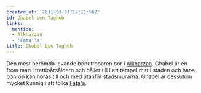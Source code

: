 ```yaml
---
created_at: '2011-03-31T12:11:56Z'
id: Ghabel ben Taghob
links:
  mention:
  - Alkharzan
  - 'Fata''a'
title: Ghabel ben Taghob
---
```


Den mest berömda levande bönutroparen bor i [Alkharzan]. Ghabel är en from man i trettioårsåldern
och håller till i ett tempel mitt i staden och hans bönrop kan höras till och med utanför
stadsmurarna. Ghabel är dessutom mycket kunnig i att tolka [Fata'a].

  [Alkharzan]: Alkharzan
  [Fata'a]: Fataa